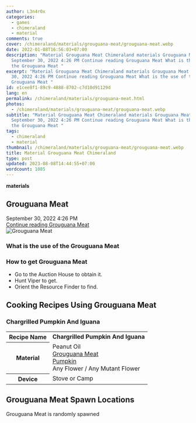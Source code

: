 ```yaml
---
author: L3n4r0x
categories:
  - games
  - chimeraland
  - material
comments: true
cover: /chimeraland/materials/grouguana-meat/grouguana-meat.webp
date: 2022-01-08T16:56:03+07:00
description: "Material Grouguana Meat Chimeraland materials Grouguana Meat
  September 30, 2022 4:26 PM Continue reading Grouguana Meat What is the use of
  the Grouguana Meat "
excerpt: "Material Grouguana Meat Chimeraland materials Grouguana Meat September
  30, 2022 4:26 PM Continue reading Grouguana Meat What is the use of the
  Grouguana Meat "
id: e1cee8f1-89c9-4888-8702-c7d10d91129d
lang: en
permalink: /chimeraland/materials/grouguana-meat.html
photos:
  - /chimeraland/materials/grouguana-meat/grouguana-meat.webp
subtitle: "Material Grouguana Meat Chimeraland materials Grouguana Meat
  September 30, 2022 4:26 PM Continue reading Grouguana Meat What is the use of
  the Grouguana Meat "
tags:
  - chimeraland
  - material
thumbnail: /chimeraland/materials/grouguana-meat/grouguana-meat.webp
title: Material Grouguana Meat Chimeraland
type: post
updated: 2023-08-08T14:44:55+07:00
wordcount: 1085
---
```


<link
  rel="stylesheet"
  href="https://rawcdn.githack.com/dimaslanjaka/Web-Manajemen/870a349/css/bootstrap-5-3-0-alpha3-wrapper.css"
/>
<section id="bootstrap-wrapper">
  <div data-bs-theme="dark">
    <div
      class="row g-0 border rounded overflow-hidden flex-md-row mb-4 shadow-sm position-relative bg-dark text-light"
    >
      <div class="col p-4 d-flex flex-column position-static">
        <strong class="d-inline-block mb-2 text-success">materials</strong>
        <h2 class="mb-0">Grouguana Meat</h2>
        <div class="mb-1 text-muted">September 30, 2022 4:26 PM</div>
        <a
          href="/chimeraland/materials/grouguana-meat.html"
          class="stretched-link d-none text-primary"
          >Continue reading Grouguana Meat</a
        >
      </div>
      <div class="col-auto d-none d-md-block d-lg-block">
        <img
          src="https://www.webmanajemen.com/chimeraland/materials/grouguana-meat/grouguana-meat.webp"
          alt="Grouguana Meat"
        />
      </div>
    </div>
    <div class="row">
      <div class="col-lg-6 col-12 mb-2">
        <div class="card">
          <div class="card-body">
            <h3 class="card-title">What is the use of the Grouguana Meat</h3>
            <div class="card-text"><ul></ul></div>
          </div>
        </div>
      </div>
      <div class="col-lg-6 col-12 mb-2">
        <div class="card">
          <div class="card-body">
            <h3 class="card-title">How to get Grouguana Meat</h3>
            <div class="card-text">
              <ul>
                <li>Go to the Auction House to obtain it.</li>
                <li>Hunt Viper to get.</li>
                <li>Orient the Resource Finder to find.</li>
              </ul>
            </div>
          </div>
        </div>
      </div>
      <div class="col-12 mb-2">
        <h2 id="cookable">Cooking Recipes Using Grouguana Meat</h2>
        <div id="recipe-chargrilled-pumpkin-and-iguana">
          <h3 id="item-chargrilled-pumpkin-and-iguana">
            Chargrilled Pumpkin And Iguana
          </h3>
          <div class="mb-2">
            <table class="table">
              <tr>
                <th>Recipe Name</th>
                <td><b>Chargrilled Pumpkin And Iguana</b></td>
              </tr>
              <tr>
                <th>Material</th>
                <td>
                  Peanut Oil<br /><a
                    class="text-decoration-none text-primary"
                    href="/chimeraland/materials/grouguana-meat.html"
                    >Grouguana Meat</a
                  ><br /><a
                    class="text-decoration-none text-primary"
                    href="/chimeraland/materials/pumpkin.html"
                    >Pumpkin</a
                  ><br />Any Flower<span> / </span>Any Mutant Flower
                </td>
              </tr>
              <tr>
                <th>Device</th>
                <td>Stove or Camp</td>
              </tr>
            </table>
          </div>
        </div>
      </div>
      <div class="col-12 mb-2">
        <h2>Grouguana Meat Spawn Locations</h2>
        <p>Grouguana Meat is randomly spawned</p>
      </div>
    </div>
  </div>
</section>